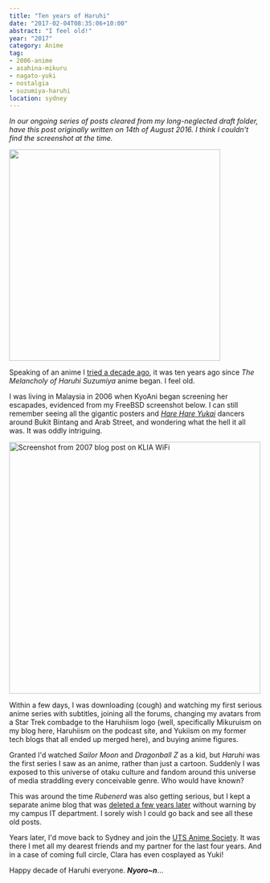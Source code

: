 ```yaml
---
title: "Ten years of Haruhi"
date: "2017-02-04T08:35:06+10:00"
abstract: "I feel old!"
year: "2017"
category: Anime
tag:
- 2006-anime
- asahina-mikuru
- nagato-yuki
- nostalgia
- suzumiya-haruhi
location: sydney
---
```

<p style="font-style:italic">In our ongoing series of posts cleared from my long-neglected draft folder, have this post originally written on 14th of August 2016. I think I couldn't find the screenshot at the time.</p>

<p><img src="https://rubenerd.com/files/2016/haruhi-ten-years.jpg" srcset="https://rubenerd.com/files/2016/haruhi-ten-years.jpg 1x, https://rubenerd.com/files/2016/haruhi-ten-years@2x.jpg 2x" alt="" style="width:420px" /></p>

Speaking of an anime I [tried a decade ago], it was ten years ago since *The Melancholy of Haruhi Suzumiya* anime began. I feel old.

I was living in Malaysia in 2006 when KyoAni began screening her escapades, evidenced from my FreeBSD screenshot below. I can still remember seeing all the gigantic posters and *[Hare Hare Yukai]* dancers around Bukit Bintang and Arab Street, and wondering what the hell it all was. It was oddly intriguing.

<p><a href="https://rubenerd.com/kuala-lumpur-international-airport-wifi-is-sweet/"><img src="https://rubenerd.com/files/2016/from2007_screenie.klia_freebsd.png" srcset="https://rubenerd.com/files/2016/from2007_screenie.klia_freebsd.png 1x, https://rubenerd.com/files/2016/from2007_screenie.klia_freebsd@2x.png 2x" alt="Screenshot from 2007 blog post on KLIA WiFi" style="width:500px" /></a></p>

Within a few days, I was downloading (cough) and watching my first serious anime series with subtitles, joining all the forums, changing my avatars from a Star Trek combadge to the Haruhiism logo (well, specifically Mikuruism on my blog here, Haruhiism on the podcast site, and Yukiism on my former tech blogs that all ended up merged here), and buying anime figures.

Granted I'd watched *Sailor Moon* and *Dragonball Z* as a kid, but *Haruhi* was the first series I saw as an anime, rather than just a cartoon. Suddenly I was exposed to this universe of otaku culture and fandom around this universe of media straddling every conceivable genre. Who would have known? 

This was around the time *Rubenerd* was also getting serious, but I kept a separate anime blog that was [deleted a few years later] without warning by my campus IT department. I sorely wish I could go back and see all these old posts.

Years later, I'd move back to Sydney and join the [UTS Anime Society]. It was there I met all my dearest friends and my partner for the last four years. And in a case of coming full circle, Clara has even cosplayed as Yuki!

Happy decade of Haruhi everyone. ***Nyoro~n***...

[tried a decade ago]: https://rubenerd.com/fate-stay-night-unlimited-blade-works/
[Hare Hare Yukai]: https://en.wikipedia.org/wiki/Hare_Hare_Yukaid
[deleted a few years later]: https://rubenerd.com/anime-restarting/
[UTS Anime Society]: http://utsanime.net/

